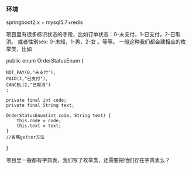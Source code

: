 ### 环境
springboot2.x + mysql5.7+redis

项目里有很多标识状态的字段，比如订单状态：0-未支付，1-已支付，2-已取消。
或者性别sex: 0-未知，1-男，2-女 。等等。
一般这种我们都会建相应的枚举类，比如

public enum OrderStatusEnum {

    NOT_PAY(0,"未支付"),
    PAID(1,"已支付"),
    CANCEL(2,"已取消")
    ;

    private final int code;
    private final String text;

    OrderStatusEnum(int code, String text) {
        this.code = code;
        this.text = text;
    }
    //省略getter方法
}


项目里一般都有字典表，我们写了枚举类，还需要把他们存在字典表么？